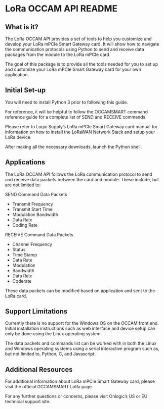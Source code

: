 # LoRa OCCAM API README

## What is it?

The LoRa OCCAM API provides a set of tools to help you customize and develop your LoRa mPCIe Smart Gateway card. It will show how to navigate the communication protocols using Python to send and receive data packages from the module to the LoRa mPCIe card. 

The goal of this package is to provide all the tools needed for you to set up and customize your LoRa mPCIe Smart Gateway card for your own application. 

## Initial Set-up

You will need to install Python 3 prior to following this guide.

For reference, it will be helpful to follow the OCCAMSMART command reference guide for a complete list of SEND and RECEIVE commands. 

Please refer to Logic Supply’s LoRa mPCIe Smart Gateway card manual for information on how to install the LoRaWAN Network Stack and setup your LoRa device. 

After making all the necessary downloads, launch the Python shell.

## Applications

The LoRa OCCAM API follows the LoRa communication protocol to send and receive data packets between the card and module. These include, but are not limited to:

SEND Command Data Packets
* Transmit Frequency
* Transmit Start Time
* Modulation Bandwidth
* Data Rate
* Coding Rate


RECEIVE Command Data Packets
* Channel Frequency
* Status
* Time Stamp
* Data Rate
* Modulation
* Bandwidth
* Data Rate
* Coderate

These data packets can be modified based on application and sent to the LoRa card. 

## Support Limitations
Currently there is no support for the Windows OS on the OCCAM front end. Initial installation instructions such as web interface and device setup can only be done using the Linux operating system.

The data packets and commands list can be worked with in both the Linux and Windows operating systems using a serial interactive program such as, but not limited to, Python, C, and Javascript.
## Additional Resources
For additional information about LoRa mPCIe Smart Gateway card, please visit the official OCCAMSMART LoRa page.


For any further questions or concerns, please visit Onlogic’s US or EU technical support site. 


